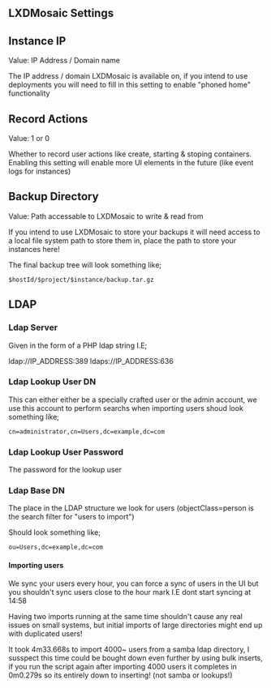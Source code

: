 ## LXDMosaic Settings


## Instance IP

Value: IP Address / Domain name

The IP address / domain LXDMosaic is available on, if you intend to use
deployments you will need to fill in this setting to enable "phoned home"
functionality

## Record Actions

Value: 1 or 0

Whether to record user actions like create, starting & stoping containers.
Enabling this setting will enable more UI elements in the future (like event logs
for instances)

## Backup Directory

Value: Path accessable to LXDMosaic to write & read from

If you intend to use LXDMosaic to store your backups it will need access to
a local file system path to store them in, place the path to store your instances
here!

The final backup tree will look something like;

    $hostId/$project/$instance/backup.tar.gz

## LDAP

### Ldap Server

Given in the form of a PHP ldap string I.E;

 ldap://IP_ADDRESS:389
 ldaps://IP_ADDRESS:636

### Ldap Lookup User DN

This can either either be a specially crafted user or the admin account, we use
this account to perform searchs when importing users shoud look something like;

`cn=administrator,cn=Users,dc=example,dc=com`

### Ldap Lookup User Password

The password for the lookup user

### Ldap Base DN

The place in the LDAP structure we look for users (objectClass=person is the
search filter for "users to import")

Should look something like;

`ou=Users,dc=example,dc=com`

#### Importing users

We sync your users every hour, you can force a sync of users in the UI but
you shouldn't sync users close to the hour mark I.E dont start syncing at 14:58

Having two imports running at the same time shouldn't cause any real issues on
small systems, but initial imports of large directories might end up with
duplicated users!

It took 4m33.668s to import 4000~ users from a samba ldap directory, I susspect
this time could be bought down even further by using bulk inserts, if you run
the script again after importing 4000 users it completes in 0m0.279s so its
entirely down to inserting! (not samba or lookups!)
